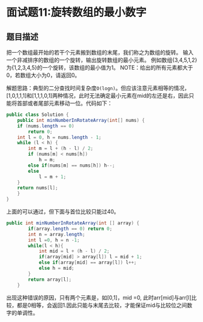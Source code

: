 # 面试题11:旋转数组的最小数字

## 题目描述

 把一个数组最开始的若干个元素搬到数组的末尾，我们称之为数组的旋转。  输入一个非减排序的数组的一个旋转，输出旋转数组的最小元素。 例如数组{3,4,5,1,2}为{1,2,3,4,5}的一个旋转，该数组的最小值为1。  NOTE：给出的所有元素都大于0，若数组大小为0，请返回0。

解题思路：典型的二分查找时间复杂度`O(logn)`。但应该注意元素相等的情况，[1,0,1,1,1]和[1,1,1,0,1]两种情况，此时无法确定最小元素在mid的左还是右，因此只能将首部或者尾部元素移动一位。代码如下：

```java
public class Solution {
    public int minNumberInRotateArray(int[] nums) {
    if (nums.length == 0)
        return 0;
    int l = 0, h = nums.length - 1;
    while (l < h) {
        int m = l + (h - l) / 2;
        if (nums[m] < nums[h])
            h = m;
        else if(nums[m] == nums[h]) h--;
        else
            l = m + 1;
    }
    return nums[l];
	}
}
```

上面的可以通过，但下面与首位比较只能过40。

```java
public int minNumberInRotateArray(int [] array) {
        if(array.length == 0) return 0;
        int n = array.length;
        int l =0, h = n -1;
        while(l < h){
            int mid = l + (h - l) / 2;
            if(array[mid] > array[l]) l = mid + 1;
            else if(array[mid] == array[l]) l++;
            else h = mid;
        }
        return array[l];
    }
```

出现这种错误的原因，只有两个元素是，如[0,1]，mid =0, 此时arr[mid]与arr[l]比较，都是0相等，会返回1.因此只能与末尾去比较，才能保证mid与比较位之间数字的单调性。
